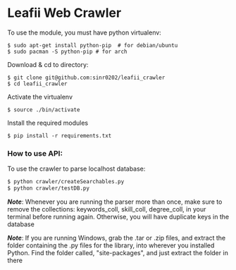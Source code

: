 # Leafii Web Crawler

To use the module, you must have python virtualenv:

```
$ sudo apt-get install python-pip  # for debian/ubuntu
$ sudo pacman -S python-pip # for arch
```

Download & cd to directory:

```
$ git clone git@github.com:sinr0202/leafii_crawler
$ cd leafii_crawler
```

Activate the virtualenv

```
$ source ./bin/activate
```

Install the required modules

```
$ pip install -r requirements.txt
```

### How to use API:

To use the crawler to parse localhost database:

```bash
$ python crawler/createSearchables.py
$ python crawler/testDB.py
```

***Note***: Whenever you are running the parser more than once, make sure to remove the
            collections: keywords_coll, skill_coll, degree_coll, in your terminal before
            running again. Otherwise, you will have duplicate keys in the database


***Note***: If you are running Windows, grab the .tar or .zip files, and extract the folder
			containing the .py files for the library, into wherever you installed Python.
			Find the folder called, "site-packages", and just extract the folder in there